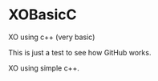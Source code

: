 # XOBasicC
XO using c++ (very basic)

This is just a test to see how GitHub works.

XO using simple c++.
